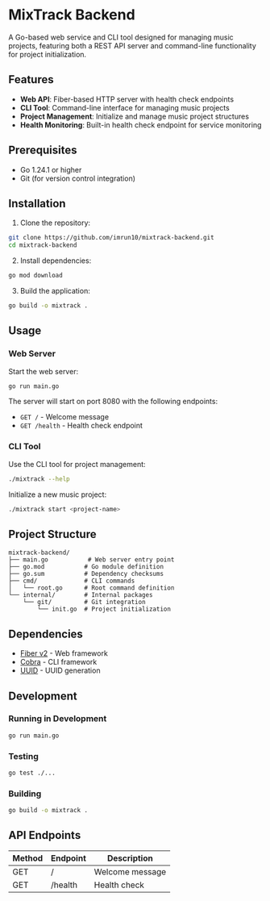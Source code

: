 # MixTrack Backend

A Go-based web service and CLI tool designed for managing music projects, featuring both a REST API server and command-line functionality for project initialization.

## Features

- **Web API**: Fiber-based HTTP server with health check endpoints
- **CLI Tool**: Command-line interface for managing music projects
- **Project Management**: Initialize and manage music project structures
- **Health Monitoring**: Built-in health check endpoint for service monitoring

## Prerequisites

- Go 1.24.1 or higher
- Git (for version control integration)

## Installation

1. Clone the repository:

```bash
git clone https://github.com/imrun10/mixtrack-backend.git
cd mixtrack-backend
```

2. Install dependencies:

```bash
go mod download
```

3. Build the application:

```bash
go build -o mixtrack .
```

## Usage

### Web Server

Start the web server:

```bash
go run main.go
```

The server will start on port 8080 with the following endpoints:

- `GET /` - Welcome message
- `GET /health` - Health check endpoint

### CLI Tool

Use the CLI tool for project management:

```bash
./mixtrack --help
```

Initialize a new music project:

```bash
./mixtrack start <project-name>
```

## Project Structure

```text
mixtrack-backend/
├── main.go           # Web server entry point
├── go.mod           # Go module definition
├── go.sum           # Dependency checksums
├── cmd/             # CLI commands
│   └── root.go      # Root command definition
└── internal/        # Internal packages
    └── git/         # Git integration
        └── init.go  # Project initialization
```

## Dependencies

- [Fiber v2](https://github.com/gofiber/fiber) - Web framework
- [Cobra](https://github.com/spf13/cobra) - CLI framework
- [UUID](https://github.com/google/uuid) - UUID generation

## Development

### Running in Development

```bash
go run main.go
```

### Testing

```bash
go test ./...
```

### Building

```bash
go build -o mixtrack .
```

## API Endpoints

| Method | Endpoint | Description |
|--------|----------|-------------|
| GET    | /        | Welcome message |
| GET    | /health  | Health check |
